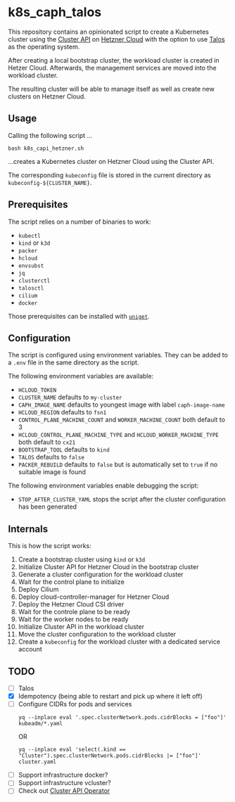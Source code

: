 # k8s_caph_talos

This repository contains an opinionated script to create a Kubernetes cluster using the [Cluster API](https://cluster-api.sigs.k8s.io/) on [Hetzner Cloud](https://www.hetzner.com/de/cloud/) with the option to use [Talos](https://www.talos.dev/) as the operating system.

After creating a local bootstrap cluster, the workload cluster is created in Hetzer Cloud. Afterwards, the management services are moved into the workload cluster.

The resulting cluster will be able to manage itself as well as create new clusters on Hetzner Cloud. 

## Usage

Calling the following script ...

```shell
bash k8s_capi_hetzner.sh
```

...creates a Kubernetes cluster on Hetzner Cloud using the Cluster API.

The corresponding `kubeconfig` file is stored in the current directory as `kubeconfig-${CLUSTER_NAME}`.

## Prerequisites

The script relies on a number of binaries to work:
- `kubectl`
- `kind` or `k3d`
- `packer`
- `hcloud`
- `envsubst`
- `jq`
- `clusterctl`
- `talosctl`
- `cilium`
- `docker`

Those prerequisites can be installed with [`uniget`](https://uniget.dev).

## Configuration

The script is configured using environment variables. They can be added to a `.env` file in the same directory as the script.

The following environment variables are available:
- `HCLOUD_TOKEN`
- `CLUSTER_NAME` defaults to `my-cluster`
- `CAPH_IMAGE_NAME` defaults to youngest image with label `caph-image-name`
- `HCLOUD_REGION` defaults to `fsn1`
- `CONTROL_PLANE_MACHINE_COUNT` and `WORKER_MACHINE_COUNT` both default to 3
- `HCLOUD_CONTROL_PLANE_MACHINE_TYPE` and `HCLOUD_WORKER_MACHINE_TYPE` both default to `cx21`
- `BOOTSTRAP_TOOL` defaults to `kind`
- `TALOS` defaults to `false`
- `PACKER_REBUILD` defaults to `false` but is automatically set to `true` if no suitable image is found

The following environment variables enable debugging the script:
- `STOP_AFTER_CLUSTER_YAML` stops the script after the cluster configuration has been generated

## Internals

This is how the script works:

1. Create a bootstrap cluster using `kind` or `k3d`
1. Initialize Cluster API for Hetzner Cloud in the bootstrap cluster
1. Generate a cluster configuration for the workload cluster
1. Wait for the control plane to initialize
1. Deploy Cilium
1. Deploy cloud-controller-manager for Hetzner Cloud
1. Deploy the Hetzner Cloud CSI driver
1. Wait for the controle plane to be ready
1. Wait for the worker nodes to be ready
1. Initialize Cluster API in the workload cluster
1. Move the cluster configuration to the workload cluster
1. Create a `kubeconfig` for the workload cluster with a dedicated service account

## TODO

- [ ] Talos
- [x] Idempotency (being able to restart and pick up where it left off)
- [ ] Configure CIDRs for pods and services
    ```shell
    yq --inplace eval '.spec.clusterNetwork.pods.cidrBlocks = ["foo"]' kubeadm/*.yaml
    ```
    OR
    ```shell
    yq --inplace eval 'select(.kind == "Cluster").spec.clusterNetwork.pods.cidrBlocks |= ["foo"]' cluster.yaml
    ```
- [ ] Support infrastructure docker?
- [ ] Support infrastructure vcluster?
- [ ] Check out [Cluster API Operator](https://github.com/kubernetes-sigs/cluster-api-operator)
